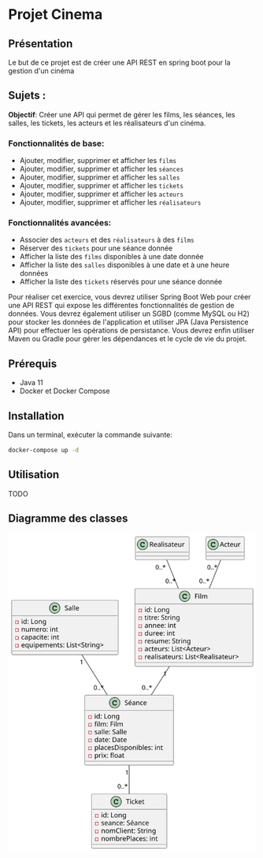 # Projet Cinema

## Présentation

Le but de ce projet est de créer une API REST en spring boot pour la gestion d'un cinéma

## Sujets :

__Objectif__: Créer une API qui permet de gérer les films, les séances, les salles, les tickets, les acteurs et les réalisateurs d'un cinéma.

### Fonctionnalités de base:

- Ajouter, modifier, supprimer et afficher les ``films``
- Ajouter, modifier, supprimer et afficher les ``séances``
- Ajouter, modifier, supprimer et afficher les ``salles``
- Ajouter, modifier, supprimer et afficher les ``tickets``
- Ajouter, modifier, supprimer et afficher les ``acteurs``
- Ajouter, modifier, supprimer et afficher les ``réalisateurs``

### Fonctionnalités avancées:

- Associer des ``acteurs`` et des ``réalisateurs`` à des ``films``
- Réserver des ``tickets`` pour une séance donnée
- Afficher la liste des ``films`` disponibles à une date donnée
- Afficher la liste des ``salles`` disponibles à une date et à une heure données
- Afficher la liste des `tickets` réservés pour une séance donnée 

Pour réaliser cet exercice, vous devrez utiliser Spring Boot Web pour créer une API REST qui expose les différentes fonctionnalités de gestion de données. Vous devrez également utiliser un SGBD (comme MySQL ou H2) pour stocker les données de l'application et utiliser JPA (Java Persistence API) pour effectuer les opérations de persistance. Vous devrez enfin utiliser Maven ou Gradle pour gérer les dépendances et le cycle de vie du projet.

## Prérequis

- Java 11
- Docker et Docker Compose

## Installation

Dans un terminal, exécuter la commande suivante:

```bash
docker-compose up -d
```

## Utilisation

TODO

## Diagramme des classes

![Cinema Diagramme des classe](./docs/assets/cinema.svg)
